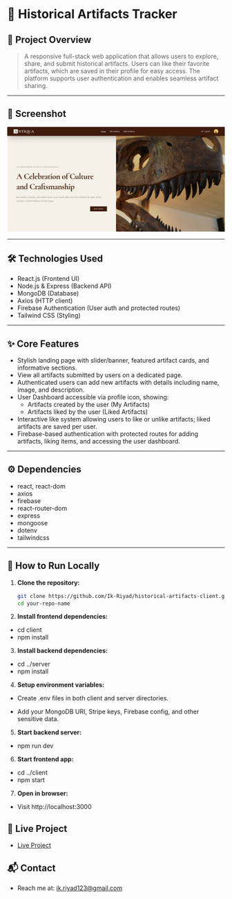 # 🏺 Historical Artifacts Tracker

## 🔎 Project Overview

> A responsive full-stack web application that allows users to explore, share, and submit historical artifacts. Users can like their favorite artifacts, which are saved in their profile for easy access. The platform supports user authentication and enables seamless artifact sharing.
---

## 📸 Screenshot

![Project Screenshot](public/Screenshot_1.png)

---

## 🛠 Technologies Used

- React.js (Frontend UI)
- Node.js & Express (Backend API)
- MongoDB (Database)
- Axios (HTTP client)
- Firebase Authentication (User auth and protected routes)
- Tailwind CSS (Styling)

---

## ✨ Core Features

- Stylish landing page with slider/banner, featured artifact cards, and informative sections.
- View all artifacts submitted by users on a dedicated page.
- Authenticated users can add new artifacts with details including name, image, and description.
- User Dashboard accessible via profile icon, showing:
  - Artifacts created by the user (My Artifacts)
  - Artifacts liked by the user (Liked Artifacts)
- Interactive like system allowing users to like or unlike artifacts; liked artifacts are saved per user.
- Firebase-based authentication with protected routes for adding artifacts, liking items, and accessing the user dashboard.

---

## ⚙️ Dependencies

- react, react-dom
- axios
- firebase
- react-router-dom
- express
- mongoose
- dotenv
- tailwindcss

---

## 🚀 How to Run Locally

1. **Clone the repository:**

   ```bash
   git clone https://github.com/Ik-Riyad/historical-artifacts-client.git
   cd your-repo-name

   ```

2. **Install frontend dependencies:**

- cd client
- npm install

3. **Install backend dependencies:**

- cd ../server
- npm install

4. **Setup environment variables:**

- Create .env files in both client and server directories.

- Add your MongoDB URI, Stripe keys, Firebase config, and other sensitive data.

5. **Start backend server:**

- npm run dev

6. **Start frontend app:**

- cd ../client
- npm start

7. **Open in browser:**

- Visit http://localhost:3000

## 🔗 Live Project

- [Live Project](https://candid-pika-b371d8.netlify.app/)

## 📬 Contact

- Reach me at: ik.riyad123@gmail.com
